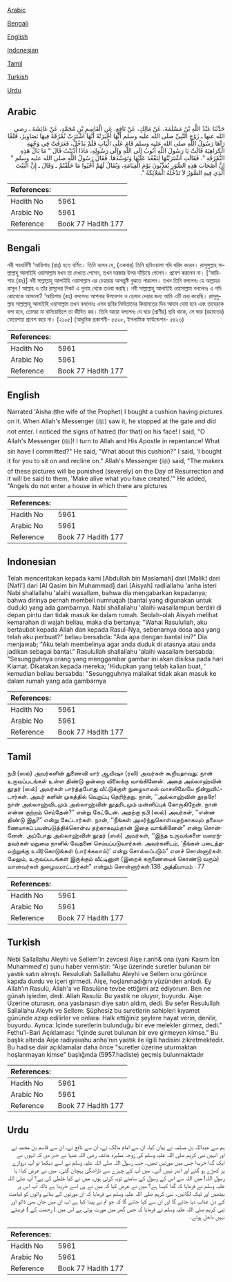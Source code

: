 [Arabic](#arabic)

[Bengali](#bengali)

[English](#english)

[Indonesian](#indonesian)

[Tamil](#tamil)

[Turkish](#turkish)

[Urdu](#urdu)

## Arabic


<div dir="rtl" lang="ar" style={{fontSize:'larger',backgroundColor:'#f8f9fa',padding:20}}>
حَدَّثَنَا عَبْدُ اللَّهِ بْنُ مَسْلَمَةَ، عَنْ مَالِكٍ، عَنْ نَافِعٍ، عَنِ الْقَاسِمِ بْنِ مُحَمَّدٍ، عَنْ عَائِشَةَ ـ رضى الله عنها ـ زَوْجِ النَّبِيِّ صلى الله عليه وسلم أَنَّهَا أَخْبَرَتْهُ أَنَّهَا اشْتَرَتْ نُمْرُقَةً فِيهَا تَصَاوِيرُ، فَلَمَّا رَآهَا رَسُولُ اللَّهِ صلى الله عليه وسلم قَامَ عَلَى الْبَابِ فَلَمْ يَدْخُلْ، فَعَرَفَتْ فِي وَجْهِهِ الْكَرَاهِيَةَ قَالَتْ يَا رَسُولَ اللَّهِ أَتُوبُ إِلَى اللَّهِ وَإِلَى رَسُولِهِ، مَاذَا أَذْنَبْتُ قَالَ ‏"‏ مَا بَالُ هَذِهِ النُّمْرُقَةِ ‏"‏‏.‏ فَقَالَتِ اشْتَرَيْتُهَا لِتَقْعُدَ عَلَيْهَا وَتَوَسَّدَهَا‏.‏ فَقَالَ رَسُولُ اللَّهِ صلى الله عليه وسلم ‏"‏ إِنَّ أَصْحَابَ هَذِهِ الصُّوَرِ يُعَذَّبُونَ يَوْمَ الْقِيَامَةِ، وَيُقَالُ لَهُمْ أَحْيُوا مَا خَلَقْتُمْ ـ وَقَالَ ـ إِنَّ الْبَيْتَ الَّذِي فِيهِ الصُّوَرُ لاَ تَدْخُلُهُ الْمَلاَئِكَةُ ‏"‏‏.‏
</div>
<div style={{backgroundColor:'#f8f9fa',padding:20, marginBottom: 10}}><table> <thead> <tr> <th>References:</th> <th></th> </tr> </thead> <tbody><tr><td>Hadith No</td><td>5961</td></tr><tr><td>Arabic No</td><td>5961</td></tr><tr><td>Reference</td><td>Book 77 Hadith 177</td></tr></tbody></table></div>

## Bengali


<div dir="ltr" lang="bn" style={{fontSize:'larger',backgroundColor:'#f8f9fa',padding:20}}>
নবী সহধর্মিণী ‘আয়িশাহ (রাঃ) হতে বর্ণিত। তিনি বলেন যে, (একবার) তিনি ছবিওয়ালা গদি খরিদ করেন। রাসূলুল্লাহ সাল্লাল্লাহু আলাইহি ওয়াসাল্লাম যখন তা দেখতে পেলেন, তখন দরজার উপর দাঁড়িয়ে গেলেন। প্রবেশ করলেন না। [‘আয়িশাহ (রাঃ)] নবী সাল্লাল্লাহু আলাইহি ওয়াসাল্লাম এর চেহারায় অসন্তুষ্টি বুঝতে পারলেন। তখন তিনি বললেনঃ হে আল্লাহর রাসূল ! আল্লাহ ও তাঁর রাসূলের নিকট এ গুনাহ থেকে তওবা করছি। নবী সাল্লাল্লাহু আলাইহি ওয়াসাল্লাম বললেনঃ এ গদি কোত্থেকে আসলো? ‘আয়িশাহ (রাঃ) বললেনঃ আপনার উপবেশন ও হেলান দেয়ার জন্য আমি এটি ক্রয় করেছি। রাসূলুল্লাহ সাল্লাল্লাহু আলাইহি ওয়াসাল্লাম তখন বললেনঃ এসব ছবির নির্মাতাদের কিয়ামতের দিন আযাব দেয়া হবে এবং তাদেরকে বলা হবে, তোমরা যা বানিয়েছিলে তা জীবিত কর। তিনি আরো বললেনঃ যে ঘরে (প্রাণীর) ছবি থাকে, সে ঘরে (রহমতের) ফেরেশতা প্রবেশ করে না। [২১০৫] (আধুনিক প্রকাশনী- ৫৫২৮, ইসলামিক ফাউন্ডেশন- ৫৪২৩)
</div>
<div style={{backgroundColor:'#f8f9fa',padding:20, marginBottom: 10}}><table> <thead> <tr> <th>References:</th> <th></th> </tr> </thead> <tbody><tr><td>Hadith No</td><td>5961</td></tr><tr><td>Arabic No</td><td>5961</td></tr><tr><td>Reference</td><td>Book 77 Hadith 177</td></tr></tbody></table></div>

## English


<div dir="ltr" lang="en" style={{fontSize:'larger',backgroundColor:'#f8f9fa',padding:20}}>
Narrated 'Aisha:(the wife of the Prophet) I bought a cushion having pictures on it. When Allah's Messenger (ﷺ) saw it, he stopped at the gate and did not enter. I noticed the signs of hatred (for that) on his face! I said, "O Allah's Messenger (ﷺ)! I turn to Allah and His Apostle in repentance! What sin have I committed?" He said, "What about this cushion?" I said, 'I bought it for you to sit on and recline on." Allah's Messenger (ﷺ) said, "The makers of these pictures will be punished (severely) on the Day of Resurrection and it will be said to them, 'Make alive what you have created.'" He added, "Angels do not enter a house in which there are pictures
</div>
<div style={{backgroundColor:'#f8f9fa',padding:20, marginBottom: 10}}><table> <thead> <tr> <th>References:</th> <th></th> </tr> </thead> <tbody><tr><td>Hadith No</td><td>5961</td></tr><tr><td>Arabic No</td><td>5961</td></tr><tr><td>Reference</td><td>Book 77 Hadith 177</td></tr></tbody></table></div>

## Indonesian


<div dir="ltr" lang="id" style={{fontSize:'larger',backgroundColor:'#f8f9fa',padding:20}}>
Telah menceritakan kepada kami [Abdullah bin Maslamah] dari [Malik] dari [Nafi'] dari [Al Qasim bin Muhammad] dari [Aisyah] radliallahu 'anha isteri Nabi shallallahu 'alaihi wasallam, bahwa dia mengabarkan kepadanya; bahwa dirinya pernah membeli numruqah (bantal yang digunakan untuk duduk) yang ada gambarnya. Nabi shallallahu 'alaihi wasallampun berdiri di depan pintu dan tidak masuk ke dalam rumah. Seolah-olah Aisyah melihat kemarahan di wajah beliau, maka dia bertanya; "Wahai Rasulullah, aku bertaubat kepada Allah dan kepada Rasul-Nya, sebenarnya dosa apa yang telah aku perbuat?" beliau bersabda: "Ada apa dengan bantal ini?" Dia menjawab; "Aku telah membelinya agar anda duduk di atasnya atau anda jadikan sebagai bantal." Rasulullah shallallahu 'alaihi wasallam bersabda: "Sesungguhnya orang yang menggambar gambar ini akan disiksa pada hari Kiamat. Dikatakan kepada mereka; 'Hidupkan yang telah kalian buat, ' kemudian beliau bersabda: "Sesungguhnya malaikat tidak akan masuk ke dalam rumah yang ada gambarnya
</div>
<div style={{backgroundColor:'#f8f9fa',padding:20, marginBottom: 10}}><table> <thead> <tr> <th>References:</th> <th></th> </tr> </thead> <tbody><tr><td>Hadith No</td><td>5961</td></tr><tr><td>Arabic No</td><td>5961</td></tr><tr><td>Reference</td><td>Book 77 Hadith 177</td></tr></tbody></table></div>

## Tamil


<div dir="ltr" lang="ta" style={{fontSize:'larger',backgroundColor:'#f8f9fa',padding:20}}>
நபி (ஸல்) அவர்களின் துணைவி யார் ஆயிஷா (ரலி) அவர்கள் கூறியதாவது: நான் உருவப்படங்கள் உள்ள திண்டு ஒன்றை விலைக்கு வாங்கினேன். அதை அல்லாஹ்வின் தூதர் (ஸல்) அவர்கள் பார்த்தபோது வீட்டுக்குள் நுழையாமல் வாசலிலேயே நின்றுவிட்டார்கள். அவர் களின் முகத்தில் வெறுப்பு தெரிந்தது. நான், ‘‘அல்லாஹ்வின் தூதரே! நான் அல்லாஹ்விடமும் அல்லாஹ்வின் தூதரிடமும் மன்னிப்புக் கோருகிறேன். நான் என்ன குற்றம் செய்தேன்?” என்று கேட்டேன். அதற்கு நபி (ஸல்) அவர்கள், ‘‘என்ன திண்டு இது?” என்று கேட்டார்கள். நான், ‘‘நீங்கள் அமர்ந்துகொள்வதற்காகவும் தலையணையாகப் பயன்படுத்திக்கொள்வ தற்காகவும்தான் இதை வாங்கினேன்” என்று சொன்னேன். அப்போது அல்லாஹ்வின் தூதர் (ஸல்) அவர்கள், ‘‘இந்த உருவங்களை வரைந்தவர்கள் மறுமை நாளில் வேதனை செய்யப்படுவார்கள். அவர்களிடம், ‘நீங்கள் படைத்தவற்றுக்கு உயிர்கொடுங்கள் (பார்க்கலாம்)’ என்று சொல்லப்படும்” எனச் சொன்னார்கள். மேலும், உருவப்படங்கள் இருக்கும் வீட்டினுள் (இறைக் கருணையைக் கொண்டு வரும்) வானவர்கள் நுழையமாட்டார்கள்” என்றும் சொன்னார்கள்.138 அத்தியாயம் : 77
</div>
<div style={{backgroundColor:'#f8f9fa',padding:20, marginBottom: 10}}><table> <thead> <tr> <th>References:</th> <th></th> </tr> </thead> <tbody><tr><td>Hadith No</td><td>5961</td></tr><tr><td>Arabic No</td><td>5961</td></tr><tr><td>Reference</td><td>Book 77 Hadith 177</td></tr></tbody></table></div>

## Turkish


<div dir="ltr" lang="tr" style={{fontSize:'larger',backgroundColor:'#f8f9fa',padding:20}}>
Nebi Sallallahu Aleyhi ve Sellem'in zevcesi Aişe r.anh& ona (yani Kasım İbn Muhammed'e) şunu haber vermiştir: "Aişe üzerinde suretler bulunan bir yastık satın almıştı. Resulullah Sallallahu Aleyhi ve Sellem onu görünce kapıda durdu ve içeri girmedi. Aişe, hoşlanmadığını yüzünden anladı. Ey Allah'ın Rasulü, Allah'a ve Rasulüne tevbe ettiğimi arz ediyorum. Ben ne günah işledim, dedi. Allah Rasulü: Bu yastık ne oluyor, buyurdu. Aişe: Üzerine oturasın, ona yaslanasın diye satın aldım, dedi. Bu sefer Resulullah Sallallahu Aleyhi ve Sellem: Şüphesiz bu suretlerin sahipleri kıyamet gününde azap edilirler ve onlara: Halk ettiğiniz şeylere hayat verin, denilir, buyurdu. Ayrıca: İçinde suretlerin bulunduğu bir eve melekler girmez, dedi." Fethu'l-Bari Açıklaması: "İçinde suret bulunan bir eve girmeyen kimse." Bu başlık altında Aişe radıyaııahu anha'nın yastık ile ilgili hadisini zikretmektedir. Bu hadise dair açıklamalar daha önce "suretler üzerine uturmaktan hoşlanmayan kimse" başlığında (5957.hadiste) geçmiş bulunmaktadır
</div>
<div style={{backgroundColor:'#f8f9fa',padding:20, marginBottom: 10}}><table> <thead> <tr> <th>References:</th> <th></th> </tr> </thead> <tbody><tr><td>Hadith No</td><td>5961</td></tr><tr><td>Arabic No</td><td>5961</td></tr><tr><td>Reference</td><td>Book 77 Hadith 177</td></tr></tbody></table></div>

## Urdu


<div dir="rtl" lang="ur" style={{fontSize:'larger',backgroundColor:'#f8f9fa',padding:20}}>
ہم سے عبداللہ بن مسلمہ نے بیان کیا، ان سے امام مالک نے، ان سے نافع نے، ان سے قاسم بن محمد نے اور انہیں نبی کریم صلی اللہ علیہ وسلم کی زوجہ مطہرہ عائشہ رضی اللہ عنہا نے خبر دی کہ انہوں نے ایک گدا خریدا جس میں مورتیں تھیں۔ جب رسول اللہ صلی اللہ علیہ وسلم نے اسے دیکھا تو آپ دروازے پر کھڑے ہو گئے اور اندر نہیں آئے۔ میں آپ کے چہرے سے ناراضگی پہچان گئی۔ میں نے عرض کیا: یا رسول اللہ! میں اللہ سے اس کے رسول کے سامنے توبہ کرتی ہوں، میں نے کیا غلطی کی ہے؟ آپ صلی اللہ علیہ وسلم نے فرمایا کہ گدا کیسا ہے؟ میں نے عرض کیا کہ میں نے ہی اسے خریدا ہے تاکہ آپ اس پر بیٹھیں اور ٹیک لگائیں۔ نبی کریم صلی اللہ علیہ وسلم نے فرمایا کہ ان مورتوں کے بنانے والوں کو قیامت کے دن عذاب دیا جائے گا اور ان سے کہا جائے گا کہ جو تم نے پیدا کیا ہے اب ان میں جان بھی ڈالو اور نبی کریم صلی اللہ علیہ وسلم نے فرمایا کہ جس گھر میں مورت ہوتی ہے اس میں ( رحمت کے ) فرشتے نہیں داخل ہوتے۔
</div>
<div style={{backgroundColor:'#f8f9fa',padding:20, marginBottom: 10}}><table> <thead> <tr> <th>References:</th> <th></th> </tr> </thead> <tbody><tr><td>Hadith No</td><td>5961</td></tr><tr><td>Arabic No</td><td>5961</td></tr><tr><td>Reference</td><td>Book 77 Hadith 177</td></tr></tbody></table></div>